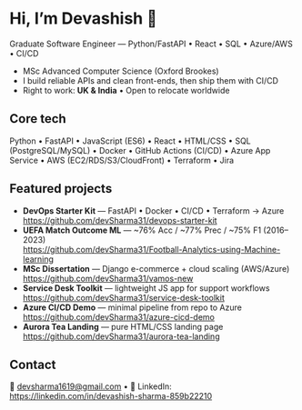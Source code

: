 # Hi, I’m Devashish 👋
Graduate Software Engineer — Python/FastAPI • React • SQL • Azure/AWS • CI/CD

- MSc Advanced Computer Science (Oxford Brookes)
- I build reliable APIs and clean front-ends, then ship them with CI/CD
- Right to work: **UK & India** • Open to relocate worldwide

## Core tech
Python • FastAPI • JavaScript (ES6) • React • HTML/CSS • SQL (PostgreSQL/MySQL) • Docker • GitHub Actions (CI/CD) • Azure App Service • AWS (EC2/RDS/S3/CloudFront) • Terraform • Jira

## Featured projects
- **DevOps Starter Kit** — FastAPI • Docker • CI/CD • Terraform → Azure  
  https://github.com/devSharma31/devops-starter-kit
- **UEFA Match Outcome ML** — ~76% Acc / ~77% Prec / ~75% F1 (2016–2023)  
  https://github.com/devSharma31/Football-Analytics-using-Machine-learning
- **MSc Dissertation** — Django e-commerce + cloud scaling (AWS/Azure)  
  https://github.com/devSharma31/vamos-new
- **Service Desk Toolkit** — lightweight JS app for support workflows  
  https://github.com/devSharma31/service-desk-toolkit
- **Azure CI/CD Demo** — minimal pipeline from repo to Azure  
  https://github.com/devSharma31/azure-cicd-demo
- **Aurora Tea Landing** — pure HTML/CSS landing page  
  https://github.com/devSharma31/aurora-tea-landing

## Contact
📧 devsharma1619@gmail.com • 🔗 LinkedIn: https://linkedin.com/in/devashish-sharma-859b22210
